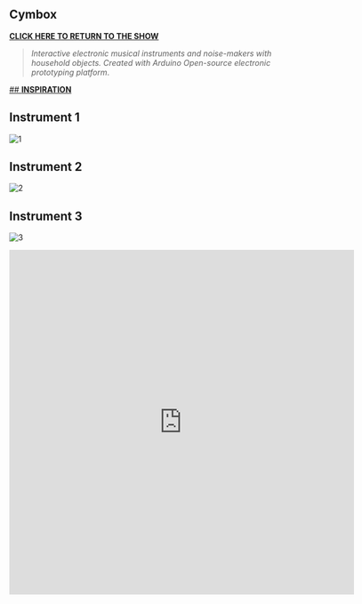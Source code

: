 
## **Cymbox**
[**CLICK HERE TO RETURN TO THE SHOW**](http://www.yourcarsextendedwarranty.com/)


> _Interactive electronic musical instruments and noise-makers with household objects. Created with Arduino Open-source electronic prototyping platform_.


[## **INSPIRATION**](https://famousshame.github.io/inspiration/)


## Instrument 1

![1]({{site.baseurl}}/cymbox1.png)



## Instrument 2

![2]({{site.baseurl}}//cymbox2.png)



## Instrument 3

![3]({{site.baseurl}}//cymbox3.png)




<iframe width="620" height="620" src="https://www.youtube.com/embed/_lwG59rswQo" title="YouTube video player" frameborder="0" allow="accelerometer; autoplay; clipboard-write; encrypted-media; gyroscope; picture-in-picture" allowfullscreen></iframe>


